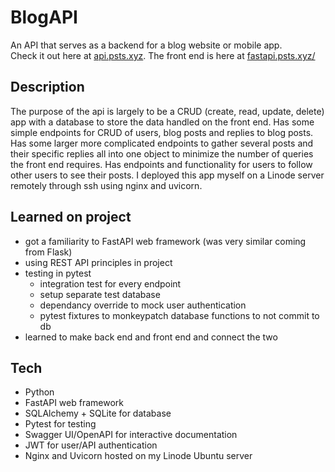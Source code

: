 # BlogAPI
An API that serves as a backend for a blog website or mobile app.  
Check it out here at [api.psts.xyz](https://api.psts.xyz/).
The front end is here at [fastapi.psts.xyz/](https://fastapi.psts.xyz/)

## Description
The purpose of the api is largely to be a CRUD (create, read, update, delete) app with a database to store the data handled on the front end.
Has some simple endpoints for CRUD of users, blog posts and replies to blog posts.
Has some larger more complicated endpoints to gather several posts and their specific replies all into one object to minimize the number of queries the front end requires. Has endpoints and functionality for users to follow other users to see their posts. I deployed this app myself on a Linode server remotely through ssh using nginx and uvicorn.

## Learned on project
- got a familiarity to FastAPI web framework (was very similar coming from Flask)
- using REST API principles in project
- testing in pytest
  - integration test for every endpoint
  - setup separate test database
  - dependancy override to mock user authentication
  - pytest fixtures to monkeypatch database functions to not commit to db
 - learned to make back end and front end and connect the two

## Tech
- Python
- FastAPI web framework
- SQLAlchemy + SQLite for database
- Pytest for testing
- Swagger UI/OpenAPI for interactive documentation
- JWT for user/API authentication
- Nginx and Uvicorn hosted on my Linode Ubuntu server
